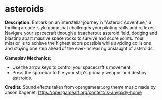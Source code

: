 # asteroids

**Description:**
Embark on an interstellar journey in "Asteroid Adventure," a thrilling arcade-style game that challenges your piloting skills and reflexes. Navigate your spacecraft through a treacherous asteroid field, dodging and blasting apart massive space rocks to survive and score points. Your mission is to achieve the highest score possible while avoiding collisions and staying one step ahead of the ever-increasing onslaught of asteroids.

**Gameplay Mechanics:**

- Use the arrow keys to control your spacecraft's movement.
- Press the spacebar to fire your ship's primary weapon and destroy asteroids.


**Credits:**
Sound effects taken from opengameart.org
theme music made by Jason Dagenet:
https://opengameart.org/content/is-anybody-home
